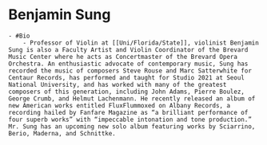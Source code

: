 # Benjamin Sung
	- #Bio
		- Professor of Violin at [[Uni/Florida/State]], violinist Benjamin Sung is also a Faculty Artist and Violin Coordinator of the Brevard Music Center where he acts as Concertmaster of the Brevard Opera Orchestra. An enthusiastic advocate of contemporary music, Sung has recorded the music of composers Steve Rouse and Marc Satterwhite for Centaur Records, has performed and taught for Studio 2021 at Seoul National University, and has worked with many of the greatest composers of this generation, including John Adams, Pierre Boulez, George Crumb, and Helmut Lachenmann. He recently released an album of new American works entitled FluxFlummoxed on Albany Records, a recording hailed by Fanfare Magazine as “a brilliant performance of four superb works” with “impeccable intonation and tone production.” Mr. Sung has an upcoming new solo album featuring works by Sciarrino, Berio, Maderna, and Schnittke.